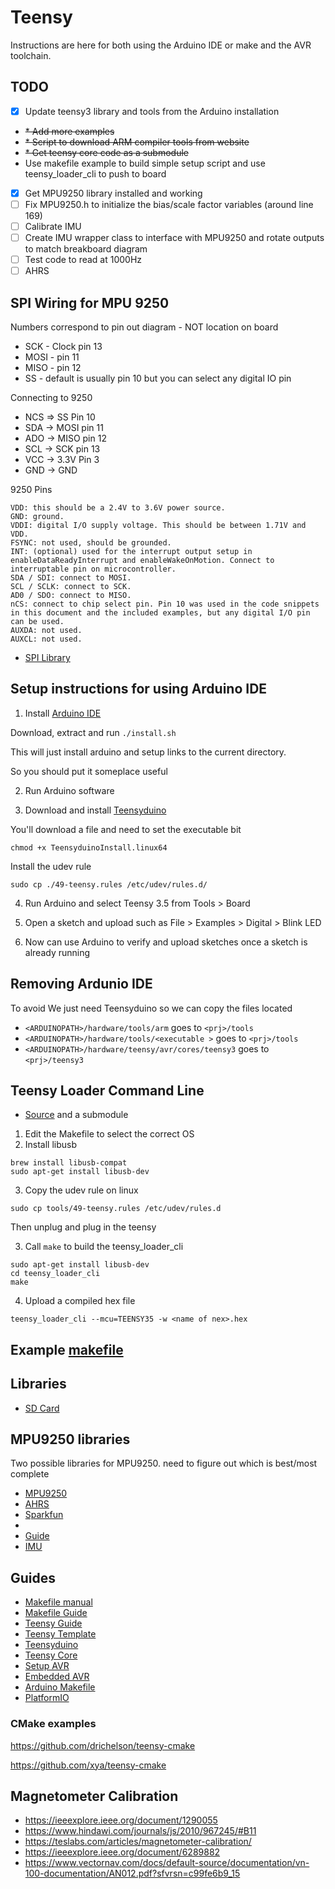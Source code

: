 # Teensy

Instructions are here for both using the Arduino IDE or make and the AVR toolchain.

## TODO

* [x] Update teensy3 library and tools from the Arduino installation
* ~~* Add more examples~~
* ~~* Script to download ARM compiler tools from website~~
* ~~* Get teensy core code as a submodule~~
* Use makefile example to build simple setup script and use teensy_loader_cli to push to board
* [x] Get MPU9250 library installed and working
* [ ] Fix MPU9250.h to initialize the bias/scale factor variables (around line 169)
* [ ] Calibrate IMU 
* [ ] Create IMU wrapper class to interface with MPU9250 and rotate outputs to match breakboard diagram
* [ ] Test code to read at 1000Hz
* [ ] AHRS

## SPI Wiring for MPU 9250

Numbers correspond to pin out diagram - NOT location on board

* SCK - Clock pin 13 
* MOSI - pin 11
* MISO - pin 12
* SS - default is usually pin 10 but you can select any digital IO pin

Connecting to 9250

* NCS => SS Pin 10
* SDA -> MOSI  pin 11
* ADO -> MISO pin 12
* SCL -> SCK pin 13
* VCC -> 3.3V Pin 3
* GND -> GND 

9250 Pins

~~~
VDD: this should be a 2.4V to 3.6V power source.
GND: ground.
VDDI: digital I/O supply voltage. This should be between 1.71V and VDD.
FSYNC: not used, should be grounded.
INT: (optional) used for the interrupt output setup in enableDataReadyInterrupt and enableWakeOnMotion. Connect to interruptable pin on microcontroller.
SDA / SDI: connect to MOSI.
SCL / SCLK: connect to SCK.
AD0 / SDO: connect to MISO.
nCS: connect to chip select pin. Pin 10 was used in the code snippets in this document and the included examples, but any digital I/O pin can be used.
AUXDA: not used.
AUXCL: not used.
~~~

* [SPI Library](https://www.pjrc.com/teensy/td_libs_SPI.html)

## Setup instructions for using Arduino IDE

1. Install [Arduino IDE](https://www.arduino.cc/en/Main/Software)

Download, extract and run `./install.sh`

This will just install arduino and setup links to the current directory. 

So you should put it someplace useful

2. Run Arduino software 

3. Download and install [Teensyduino](https://www.pjrc.com/teensy/td_download.html)

You'll download a file and need to set the executable bit 

~~~
chmod +x TeensyduinoInstall.linux64
~~~

Install the udev rule

~~~
sudo cp ./49-teensy.rules /etc/udev/rules.d/
~~~

4. Run Arduino and select Teensy 3.5 from Tools > Board

5. Open a sketch and upload such as File > Examples > Digital > Blink LED

6. Now can use Arduino to verify and upload sketches once a sketch is already running

## Removing Ardunio IDE

To avoid We just need Teensyduino so we can copy the files located

* `<ARDUINOPATH>/hardware/tools/arm` goes to `<prj>/tools`
* `<ARDUINOPATH>/hardware/tools/<executable >` goes to `<prj>/tools`
* `<ARDUINOPATH>/hardware/teensy/avr/cores/teensy3` goes to `<prj>/teensy3` 

## Teensy Loader Command Line 

* [Source](https://www.pjrc.com/teensy/loader_cli.html) and a submodule

1. Edit the Makefile to select the correct OS
2. Install libusb

~~~
brew install libusb-compat
sudo apt-get install libusb-dev
~~~

3. Copy the udev rule on linux

~~~
sudo cp tools/49-teensy.rules /etc/udev/rules.d
~~~

Then unplug and plug in the teensy

3. Call `make` to build the teensy_loader_cli

~~~
sudo apt-get install libusb-dev
cd teensy_loader_cli
make
~~~

4. Upload a compiled hex file

~~~
teensy_loader_cli --mcu=TEENSY35 -w <name of nex>.hex
~~~

## Example [makefile](https://github.com/PaulStoffregen/cores/blob/master/teensy3/Makefile)

## Libraries

* [SD Card](https://github.com/greiman/SdFat-beta)

## MPU9250 libraries

Two possible libraries for MPU9250. need to figure out which is best/most complete
* [MPU9250](https://github.com/bolderflight/MPU9250)
* [AHRS](https://github.com/kriswiner/MPU9250)
* [Sparkfun](https://github.com/sparkfun/SparkFun_MPU-9250_Breakout_Arduino_Library)
*
* [Guide](https://learn.sparkfun.com/tutorials/mpu-9250-hookup-guide)
* [IMU](http://x-io.co.uk/open-source-imu-and-ahrs-algorithms/)

## Guides

* [Makefile manual](http://www.gnu.org/software/make/manual/make.html#Reading)
* [Makefile Guide](http://www.cs.colby.edu/maxwell/courses/tutorials/maketutor/)
* [Teensy Guide](https://www.pjrc.com/teensy/td_download.html)
* [Teensy Template](https://github.com/apmorton/teensy-template)
* [Teensyduino](https://www.pjrc.com/teensy/td_download.html)
* [Teensy Core](https://github.com/PaulStoffregen/cores)
* [Setup AVR](http://maxembedded.com/2015/06/setting-up-avr-gcc-toolchain-on-linux-and-mac-os-x/)
* [Embedded AVR](http://maxembedded.com/2015/06/setting-up-avr-gcc-toolchain-on-linux-and-mac-os-x/)
* [Arduino Makefile](https://github.com/sudar/Arduino-Makefile)
* [PlatformIO](https://github.com/platformio/platformio-core/)

### CMake examples

https://github.com/drichelson/teensy-cmake

https://github.com/xya/teensy-cmake

## Magnetometer Calibration

* https://ieeexplore.ieee.org/document/1290055
* https://www.hindawi.com/journals/js/2010/967245/#B11
* https://teslabs.com/articles/magnetometer-calibration/
* https://ieeexplore.ieee.org/document/6289882
* https://www.vectornav.com/docs/default-source/documentation/vn-100-documentation/AN012.pdf?sfvrsn=c99fe6b9_15
